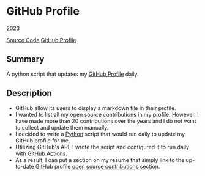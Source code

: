 # GitHub Profile
2023

[Source Code](https://github.com/chomosuke/chomosuke/blob/master/update.py)
[GitHub Profile](https://github.com/chomosuke)

## Summary
A python script that updates my [GitHub Profile](https://github.com/chomosuke) daily.

## Description
- GitHub allow its users to display a markdown file in their profile.
- I wanted to list all my open source contributions in my profile. However, I have made more than 20 contributions over the years and I do not want to collect and update them manually.
- I decided to write a [Python](../skills/python.md) script that would run daily to update my GitHub profile for me.
- Utilizing GitHub's API, I wrote the script and configured it to run daily with [GitHub Actions](../skills/github-action.md).
- As a result, I can put a section on my resume that simply link to the up-to-date GitHub profile [open source contributions section](https://github.com/chomosuke/chomosuke#pull-requests).
